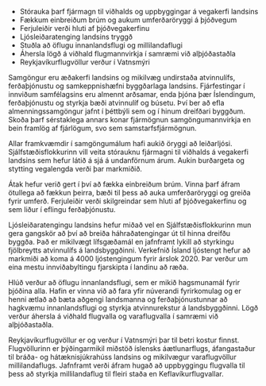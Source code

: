 - Stórauka þarf fjármagn til viðhalds og uppbyggingar á vegakerfi landsins
- Fækkum einbreiðum brúm og aukum umferðaröryggi á þjóðvegum
- Ferjuleiðir verði hluti af þjóðvegakerfinu
- Ljósleiðaratenging landsins tryggð
- Stuðla að öflugu innanlandsflugi og millilandaflugi
- Áhersla lögð á viðhald flugmannvirkja í samræmi við alþjóðastaðla
- Reykjavíkurflugvöllur verður í Vatnsmýri

Samgöngur eru æðakerfi landsins og mikilvæg undirstaða atvinnulífs, ferðaþjónustu og samkeppnishæfni byggðarlaga landsins. Fjárfestingar í innviðum samfélagsins eru almennt arðsamar, enda þjóna þær Íslendingum, ferðaþjónustu og styrkja bæði atvinnulíf og búsetu. Því ber að efla almenningssamgöngur jafnt í þéttbýli sem og í hinum dreifðari byggðum. Skoða þarf sérstaklega annars konar fjármögnun samgöngumannvirkja en bein framlög af fjárlögum, svo sem samstarfsfjármögnun.

Allar framkvæmdir í samgöngumálum hafi aukið öryggi að leiðarljósi. Sjálfstæðisflokkurinn vill veita stórauknu fjármagni til viðhalds á vegakerfi landsins sem hefur látið á sjá á undanförnum árum. Aukin burðargeta og stytting vegalengda verði þar markmiðið.

Átak hefur verið gert í því að fækka einbreiðum brúm. Vinna þarf áfram ötullega að fækkun þeirra, bæði til þess að auka umferðaröryggi og greiða fyrir umferð. Ferjuleiðir verði skilgreindar sem hluti af þjóðvegakerfinu og sem liður í eflingu ferðaþjónustu.

Ljósleiðaratengingu landsins hefur miðað vel en Sjálfstæðisflokkurinn mun gera gangskör að því að breiða háhraðatengingar út til hinna dreifðu byggða. Það er mikilvægt lífsgæðamál en jafnframt lykill að styrkingu fjölbreytts atvinnulífs á landsbyggðinni. Verkefnið Ísland ljóstengt hefur að markmiði að koma á 4000 ljóstengingum fyrir árslok 2020. Þar verður um eina mestu innviðabyltingu fjarskipta í landinu að ræða.

Hlúð verður að öflugu innanlandsflugi, sem er mikið hagsmunamál fyrir þjóðina alla. Hafin er vinna við að fara yfir núverandi fyrirkomulag og er henni ætlað að bæta aðgengi landsmanna og ferðaþjónustunnar að hagkvæmu innanlandsflugi og styrkja atvinnurekstur á landsbyggðinni. Lögð verður áhersla á viðhald flugvalla og varaflugvalla í samræmi við alþjóðastaðla.

Reykjavíkurflugvöllur er og verður í Vatnsmýri þar til betri kostur finnst. Flugvöllurinn er þýðingarmikil miðstöð íslensks áætlunarflugs, áfangastaður til bráða- og hátæknisjúkrahúss landsins og mikilvægur varaflugvöllur millilandaflugs. Jafnframt verði áfram hugað að uppbyggingu flugvalla til þess að styrkja millilandaflug til fleiri staða en Keflavíkurflugvallar.
